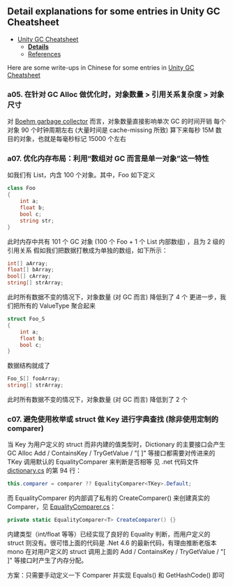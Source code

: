 ## Detail explanations for some entries in Unity GC Cheatsheet

- [Unity GC Cheatsheet](unity-gc-cheatsheet.md)
    + [**Details**](unity-gc-cheatsheet-details.md)
    + [References](unity-gc-cheatsheet-references)

Here are some write-ups in Chinese for some entries in [Unity GC Cheatsheet]()

### a05. 在针对 GC Alloc 做优化时，对象数量 > 引用关系复杂度 > 对象尺寸

对 [Boehm garbage collector](https://en.wikipedia.org/wiki/Boehm_garbage_collector) 而言，对象数量直接影响单次 GC 的时间开销
每个对象 90 个时钟周期左右 (大量时间是 cache-missing 所致)
算下来每秒 15M 数目的对象，也就是每毫秒标记 15000 个左右

### a07. 优化内存布局：利用“数组对 GC 而言是单一对象”这一特性

如我们有 List<Foo>，内含 100 个对象。其中，Foo 如下定义

```c#
class Foo
{
    int a;
    float b;
    bool c;
    string str;
}
```

此时内存中共有 101 个 GC 对象 (100 个 Foo + 1 个 List 内部数组) ，且为 2 级的引用关系
假如我们把数据打散成为单独的数组，如下所示：

```c#
int[] aArray;
float[] bArray;
bool[] cArray;
string[] strArray;
```

此时所有数据不变的情况下，对象数量 (对 GC 而言) 降低到了 4 个
更进一步，我们把所有的 ValueType 聚合起来

```c#
struct Foo_S
{
    int a;
    float b;
    bool c;
}
```

数据结构就成了

```c#
Foo_S[] fooArray;
string[] strArray;
```

此时所有数据不变的情况下，对象数量 (对 GC 而言) 降低到了 2 个

### c07. 避免使用枚举或 struct 做 Key 进行字典查找 (除非使用定制的 comparer)

当 Key 为用户定义的 struct 而非内建的值类型时，Dictionary 的主要接口会产生 GC Alloc
Add / ContainsKey / TryGetValue / "[ ]" 等接口都需要对传进来的 TKey 调用默认的 EqualityComparer 来判断是否相等
见 .net 代码文件 [dictionary.cs](http://referencesource.microsoft.com/#mscorlib/system/collections/generic/dictionary.cs) 的第 94 行：

```c#
this.comparer = comparer ?? EqualityComparer<TKey>.Default;
```

而 EqualityComparer 的内部调了私有的 CreateComparer() 来创建真实的 Comparer，见 [EqualityComparer.cs](http://referencesource.microsoft.com/#mscorlib/system/collections/generic/equalitycomparer.cs)：

```c#
private static EqualityComparer<T> CreateComparer() {}
```

内建类型（int/float 等等）已经实现了良好的 Equality 判断，而用户定义的 struct 则没有。很可惜上面的代码是 .Net 4.6 的最新代码，有理由推断老版本 mono 在对用户定义的 struct 调用上面的 Add / ContainsKey / TryGetValue / "[ ]" 等接口时产生了内存分配。

方案：只需要手动定义一下 Comparer 并实现 Equals() 和 GetHashCode() 即可


